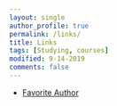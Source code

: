 ```yaml
---
layout: single
author_profile: true
permalink: /links/
title: Links
tags: [Studying, courses]
modified: 9-14-2019
comments: false
---
```



* [Favorite Author](https://fa.wikipedia.org/wiki/%D9%81%D8%A7%D8%B6%D9%84_%D9%86%D8%B8%D8%B1%DB%8C)


